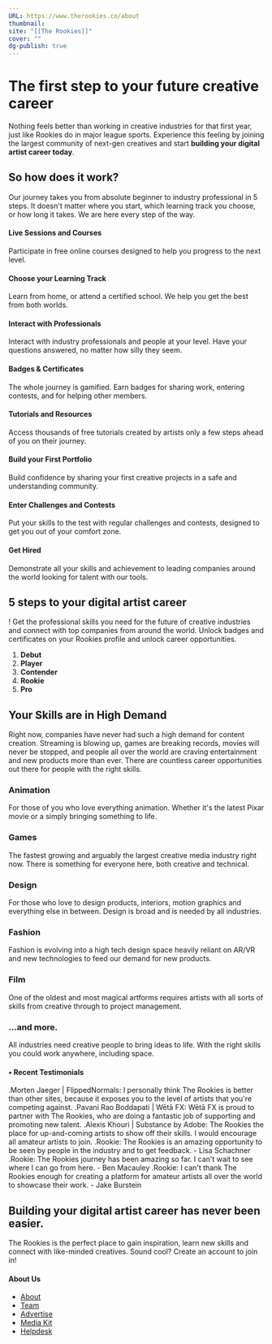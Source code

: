 ```yaml
---
URL: https://www.therookies.co/about
thumbnail: 
site: "[[The Rookies]]"
cover: ""
dg-publish: true
---
```

# The first step to your future creative career

Nothing feels better than working in creative industries for that first year, just like Rookies do in major league sports. Experience this feeling by joining the largest community of next-gen creatives and start **building your digital artist career today**.
## So how does it work?
Our journey takes you from absolute beginner to industry professional in 5 steps. It doesn't matter where you start, which learning track you choose, or how long it takes. We are here every step of the way.
#### Live Sessions and Courses
Participate in free online courses designed to help you progress to the next level.
#### Choose your Learning Track
Learn from home, or attend a certified school. We help you get the best from both worlds.
#### Interact with Professionals
Interact with industry professionals and people at your level. Have your questions answered, no matter how silly they seem.
#### Badges & Certificates
The whole journey is gamified. Earn badges for sharing work, entering contests, and for helping other members.
#### Tutorials and Resources
Access thousands of free tutorials created by artists only a few steps ahead of you on their journey.
#### Build your First Portfolio
Build confidence by sharing your first creative projects in a safe and understanding community.
#### Enter Challenges and Contests
Put your skills to the test with regular challenges and contests, designed to get you out of your comfort zone.
#### Get Hired
Demonstrate all your skills and achievement to leading companies around the world looking for talent with our tools.

## 5 steps to your digital artist career
!
Get the professional skills you need for the future of creative industries and connect with top companies from around the world. Unlock badges and certificates on your Rookies profile and unlock career opportunities.
1. **Debut**
2. **Player**
3. **Contender**
4. **Rookie**
5. **Pro**
## Your Skills are in High Demand
Right now, companies have never had such a high demand for content creation. Streaming is blowing up, games are breaking records, movies will never be stopped, and people all over the world are craving entertainment and new products more than ever. There are countless career opportunities out there for people with the right skills.
### Animation
For those of you who love everything animation. Whether it's the latest Pixar movie or a simply bringing something to life.
### Games
The fastest growing and arguably the largest creative media industry right now. There is something for everyone here, both creative and technical.
### Design
For those who love to design products, interiors, motion graphics and everything else in between. Design is broad and is needed by all industries.
### Fashion
Fashion is evolving into a high tech design space heavily reliant on AR/VR and new technologies to feed our demand for new products.
### Film
One of the oldest and most magical artforms requires artists with all sorts of skills from creative through to project management.
### ...and more.
All industries need creative people to bring ideas to life. With the right skills you could work anywhere, including space.
#### • Recent Testimonials
.Morten Jaeger | FlippedNormals: I personally think The Rookies is better than other sites, because it exposes you to the level of artists that you're competing against.
.Pavani Rao Boddapati | Wētā FX: Wētā FX is proud to partner with The Rookies, who are doing a fantastic job of supporting and promoting new talent.
.Alexis Khouri |  Substance by Adobe: The Rookies the place for up-and-coming artists to show off their skills. I would encourage all amateur artists to join.
.Rookie: The Rookies is an amazing opportunity to be seen by people in the industry and to get feedback. - Lisa Schachner
.Rookie: The Rookies journey has been amazing so far. I can't wait to see where I can go from here. - Ben Macauley
.Rookie: I can't thank The Rookies enough for creating a platform for amateur artists all over the world to showcase their work. - Jake Burstein
## Building your digital artist career has never been easier.
The Rookies is the perfect place to gain inspiration, learn new skills and connect with like-minded creatives. Sound cool? Create an account to join in!
#### About Us
- [About](https://www.therookies.co/about)
- [Team](https://www.therookies.co/about/team)
- [Advertise](https://www.therookies.co/about/advertise)
- [Media Kit](https://www.dropbox.com/sh/84j5l2fmprak4iq/AACW0Dw0pRiTiOoxXEMWbOqDa?dl=0)
- [Helpdesk](http://help.therookies.co/)